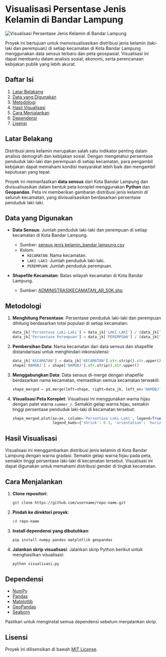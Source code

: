 # Visualisasi Persentase Jenis Kelamin di Bandar Lampung

![Visualisasi Persentase Jenis Kelamin di Bandar Lampung](https://femboy.beauty/2_ySD.png)

Proyek ini bertujuan untuk memvisualisasikan distribusi jenis kelamin (laki-laki dan perempuan) di setiap kecamatan di Kota Bandar Lampung menggunakan data sensus terbaru dan peta geospasial. Visualisasi ini dapat membantu dalam analisis sosial, ekonomi, serta perencanaan kebijakan publik yang lebih akurat.

## Daftar Isi

1. [Latar Belakang](#latar-belakang)
2. [Data yang Digunakan](#data-yang-digunakan)
3. [Metodologi](#metodologi)
4. [Hasil Visualisasi](#hasil-visualisasi)
5. [Cara Menjalankan](#cara-menjalankan)
6. [Dependensi](#dependensi)
7. [Lisensi](#lisensi)

## Latar Belakang

Distribusi jenis kelamin merupakan salah satu indikator penting dalam analisis demografi dan kebijakan sosial. Dengan mengetahui persentase penduduk laki-laki dan perempuan di setiap kecamatan, para pengambil kebijakan dapat memahami kondisi masyarakat lebih baik dan mengambil keputusan yang tepat.

Proyek ini memanfaatkan **data sensus** dari Kota Bandar Lampung dan divisualisasikan dalam bentuk peta koroplet menggunakan **Python** dan **Geopandas**. Peta ini memberikan gambaran distribusi jenis kelamin di seluruh kecamatan, yang divisualisasikan berdasarkan persentase penduduk laki-laki.

## Data yang Digunakan

- **Data Sensus**: Jumlah penduduk laki-laki dan perempuan di setiap kecamatan di Kota Bandar Lampung.
  - Sumber: [sensus jenis kelamin_bandar lampung.csv](path-to-csv)
  - Kolom: 
    - `KECAMATAN`: Nama kecamatan.
    - `LAKI-LAKI`: Jumlah penduduk laki-laki.
    - `PEREMPUAN`: Jumlah penduduk perempuan.

- **Shapefile Kecamatan**: Batas wilayah kecamatan di Kota Bandar Lampung.
  - Sumber: [ADMINISTRASIKECAMATAN_AR_50K.shp](path-to-shapefile)

## Metodologi

1. **Menghitung Persentase**:
   Persentase penduduk laki-laki dan perempuan dihitung berdasarkan total populasi di setiap kecamatan:
   ```python
   data_jk['Persentase Laki-Laki'] = data_jk['LAKI-LAKI'] / (data_jk['LAKI-LAKI'] + data_jk['PEREMPUAN']) * 100
   data_jk['Persentase Perempuan'] = data_jk['PEREMPUAN'] / (data_jk['LAKI-LAKI'] + data_jk['PEREMPUAN']) * 100
   ```

2. **Pembersihan Data**:
   Nama kecamatan dari data sensus dan shapefile distandarisasi untuk menghindari inkonsistensi:
   ```python
   data_jk['KECAMATAN'] = data_jk['KECAMATAN'].str.strip().str.upper()
   shape['NAMOBJ'] = shape['NAMOBJ'].str.strip().str.upper()
   ```

3. **Menggabungkan Data**:
   Data sensus di-merge dengan shapefile berdasarkan nama kecamatan, memastikan semua kecamatan terwakili:
   ```python
   shape_merged = pd.merge(left=shape, right=data_jk, left_on='NAMOBJ', right_on='KECAMATAN', how='outer')
   ```

4. **Visualisasi Peta Koroplet**:
   Visualisasi ini menggunakan warna hijau dengan palet warna `summer_r`. Semakin gelap warna hijau, semakin tinggi persentase penduduk laki-laki di kecamatan tersebut:
   ```python
   shape_merged.plot(ax=ax, column='Persentase Laki-Laki', legend=True, cmap='summer_r', 
                     legend_kwds={'shrink': 0.3, 'orientation': 'horizontal', 'format': '%.1f%%'})
   ```

## Hasil Visualisasi

Visualisasi ini menggambarkan distribusi jenis kelamin di Kota Bandar Lampung dengan warna gradasi. Semakin gelap warna hijau pada peta, semakin tinggi persentase laki-laki di kecamatan tersebut. Visualisasi ini dapat digunakan untuk memahami distribusi gender di tingkat kecamatan.

## Cara Menjalankan

1. **Clone repositori**:
   ```bash
   git clone https://github.com/username/repo-name.git
   ```
   
2. **Pindah ke direktori proyek**:
   ```bash
   cd repo-name
   ```

3. **Install dependensi yang dibutuhkan**:
   ```bash
   pip install numpy pandas matplotlib geopandas
   ```

4. **Jalankan skrip visualisasi**:
   Jalankan skrip Python berikut untuk menghasilkan visualisasi:
   ```bash
   python visualisasi.py
   ```

## Dependensi

- [NumPy](https://numpy.org/)
- [Pandas](https://pandas.pydata.org/)
- [Matplotlib](https://matplotlib.org/)
- [GeoPandas](https://geopandas.org/)
- [Seaborn](https://seaborn.pydata.org)

Pastikan untuk menginstal semua dependensi sebelum menjalankan skrip.

## Lisensi

Proyek ini dilisensikan di bawah [MIT License](LICENSE).

